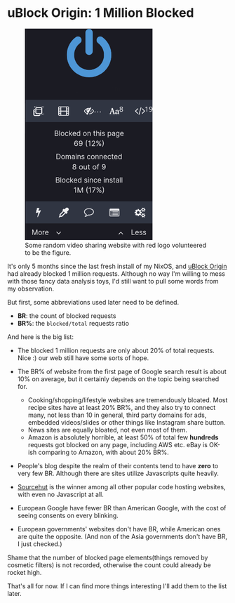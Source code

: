 # uBlock Origin: 1 Million Blocked

<figure>
    <img
        src="./screenshot.png"
        alt="Screenshot of uBlock Origin dashboard"
    />
    <figcaption>
        Some random video sharing website with red logo
        volunteered to be the figure.
    </figcaption>
</figure>

It's only 5 months since the last fresh install of my NixOS, and [uBlock Origin](https://github.com/gorhill/uBlock) had already blocked 1 million requests. Although no way I'm willing to mess with those fancy data analysis toys, I'd still want to pull some words from my observation.

But first, some abbreviations used later need to be defined.

- **BR**: the count of blocked requests
- **BR%**: the `blocked/total` requests ratio

And here is the big list:

- The blocked 1 million requests are only about 20% of total
  requests. Nice :) our web still have some sorts of hope.

- The BR% of website from the first page of Google search result is about 10% on average, but it certainly depends on the topic being searched for.
  
  - Cooking/shopping/lifestyle websites are tremendously bloated. Most recipe sites have at least 20% BR%, and they also try to connect many, not less than 10 in general, third party domains for ads, embedded videos/slides or other things like Instagram share button.
  - News sites are equally bloated, not even most of them.
  - Amazon is absolutely horrible, at least 50% of total few **hundreds**
    requests got blocked on any page, including AWS etc. eBay is OK-ish comparing to Amazon, with about 20% BR%.

- People's blog despite the realm of their contents tend to have **zero** to very few BR. Although there are sites utilize Javascripts quite heavily.

- [Sourcehut](https://sourcehut.org/) is the winner among all other popular code hosting websites, with even no Javascript at all.

- European Google have fewer BR than American Google, with the cost of seeing consents on every blinking.

- European governments' websites don't have BR, while American ones are quite the opposite. (And non of the Asia governments don't have BR, I just checked.)

Shame that the number of blocked page elements(things removed by cosmetic filters) is not recorded, otherwise the count could already be rocket high.

That's all for now. If I can find more things interesting I'll add them to the list later.
